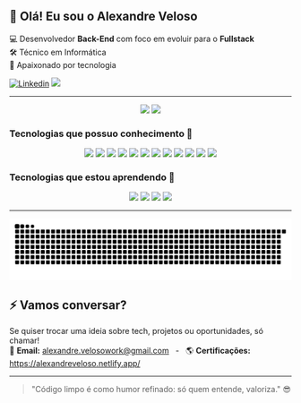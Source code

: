 <h2>🖖 Olá! Eu sou o Alexandre Veloso</h2>

💻 Desenvolvedor **Back-End** com foco em evoluir para o **Fullstack**  
🛠️ Técnico em Informática  
🚀 Apaixonado por tecnologia

[![Linkedin](https://img.shields.io/badge/LinkedIn-0077B5?style=for-the-badge&logo=linkedin&logoColor=white)](https://www.linkedin.com/in/alexandre-veloso-/)
<a href="mailto:alexandre.velosowork@gmail.com">
    <img src="https://img.shields.io/badge/-Gmail-%23333?style=for-the-badge&logo=gmail&logoColor=white" target="_blank">
</a> 

---

<p align="center">
  <img width="43%" src="https://github-readme-stats.vercel.app/api?username=alexandre1Work&show_icons=true&theme=tokyonight" />
  <img width="45.5%" src="https://github-readme-streak-stats.herokuapp.com/?user=alexandre1Work&theme=tokyonight" />
</p>


### Tecnologias que possuo conhecimento 🍵
<p align="center">
  <!-- Back-End -->
  <img src="https://img.shields.io/badge/javascript-%23323330.svg?style=for-the-badge&logo=javascript&logoColor=%23F7DF1E" />
  <img src="https://img.shields.io/badge/node.js-6DA55F?style=for-the-badge&logo=node.js&logoColor=white" />
  <img src="https://img.shields.io/badge/express.js-%23404d59.svg?style=for-the-badge&logo=express&logoColor=%2361DAFB" />
  <img src="https://img.shields.io/badge/php-%23777BB4.svg?style=for-the-badge&logo=php&logoColor=white" />
  <img src="https://img.shields.io/badge/c%23-%23239120.svg?style=for-the-badge&logo=csharp&logoColor=white" />

  <!-- Front-End -->
  <img src="https://img.shields.io/badge/css3-%231572B6.svg?style=for-the-badge&logo=css3&logoColor=white" />
  <img src="https://img.shields.io/badge/html5-%23E34F26.svg?style=for-the-badge&logo=html5&logoColor=white" />
  <img src="https://img.shields.io/badge/bootstrap-%238511FA.svg?style=for-the-badge&logo=bootstrap&logoColor=white" />
  <img src="https://img.shields.io/badge/tailwindcss-%2338B2AC.svg?style=for-the-badge&logo=tailwind-css&logoColor=white" />

  <!-- Banco de Dados -->
  <img src="https://img.shields.io/badge/MongoDB-%234ea94b.svg?style=for-the-badge&logo=mongodb&logoColor=white" />
  <img src="https://img.shields.io/badge/mysql-4479A1.svg?style=for-the-badge&logo=mysql&logoColor=white" />
  <img src="https://img.shields.io/badge/postgres-%23316192.svg?style=for-the-badge&logo=postgresql&logoColor=white" />
</p>


### Tecnologias que estou aprendendo 🍵

<p align="center">
  <img src="https://img.shields.io/badge/react-%2320232a.svg?style=for-the-badge&logo=react&logoColor=%2361DAFB" />
  <img src="https://img.shields.io/badge/typescript-%23007ACC.svg?style=for-the-badge&logo=typescript&logoColor=white" />
  <img src="https://img.shields.io/badge/vue.js-%2335495e.svg?style=for-the-badge&logo=vuedotjs&logoColor=%234FC08D" />
  <img src="https://img.shields.io/badge/nestjs-%23E0234E.svg?style=for-the-badge&logo=nestjs&logoColor=white" />
</p>

---

<picture align="center">
  <source media="(prefers-color-scheme: dark)" srcset="https://raw.githubusercontent.com/alexandre1Work/alexandre1Work/output/github-contribution-grid-snake-dark.svg">
  <source media="(prefers-color-scheme: light)" srcset="https://raw.githubusercontent.com/alexandre1Work/alexandre1Work/output/github-contribution-grid-snake-dark.svg">
  <img align="center" alt="github contribution grid snake animation" src="https://raw.githubusercontent.com/alexandre1Work/alexandre1Work/output/github-contribution-grid-snake.svg">
</picture>

## ⚡ Vamos conversar?

Se quiser trocar uma ideia sobre tech, projetos ou oportunidades, só chamar! </br>
📩 **Email:** alexandre.velosowork@gmail.com  &nbsp; - &nbsp; 🌎 **Certificações:** https://alexandreveloso.netlify.app/

---

> "Código limpo é como humor refinado: só quem entende, valoriza." 😎
